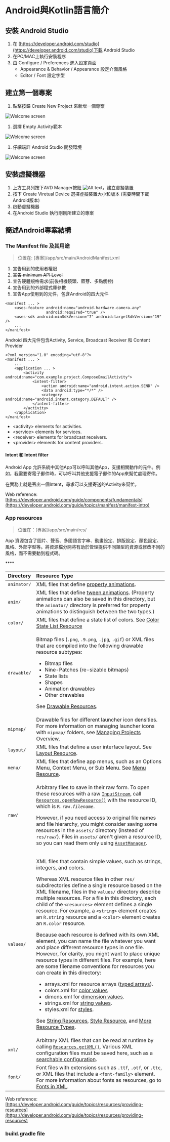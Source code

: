 # Android與Kotlin語言簡介

## 安裝 Android Studio

1. 在 [https://developer.android.com/studio](https://developer.android.com/studio)下載 Android Studio 
2. 在PC/MAC上執行安裝程序
3. 由 Configure / Preferences 進入設定頁面
   * Appearance & Behavior / Appearance 設定介面風格
   * Editor / Font 設定字型

## 建立第一個專案

1. 點擊按鈕 Create New Project 來新增一個專案

![Welcome screen](.gitbook/assets/welcome.png)

1. 選擇 Empty Activity範本

![Welcome screen](.gitbook/assets/select-template.png)

1. 仔細端詳 Android Studio 開發環境

![Welcome screen](.gitbook/assets/empty_activity.png)

## 安裝虛擬機器

1. 上方工具列按下AVD Manager按鈕 ![Alt text](.gitbook/assets/avd-manager.png)，建立虛擬裝置
2. 按下 Create Viretual Device 選擇虛擬裝置大小和版本 \(需要時間下載Android版本\)
3. 啟動虛擬機器
4. 在Android Studio 執行剛剛所建立的專案

## 簡述Android專案結構

### The Manifest file 及其用途

> 位置在: \[專案\]/app/src/main/AndroidManifest.xml

1. 宣告用到的使用者權限
2. ~~宣告 minimum API Level~~
3. 宣告硬體規格需求\(前後相機鏡頭、藍芽、多點觸控\)
4. 宣告用到的外部程式庫參數
5. 宣告App使用到的元件，包含Android的四大元件

```markup
<manifest ... >
    <uses-feature android:name="android.hardware.camera.any"
                  android:required="true" />
    <uses-sdk android:minSdkVersion="7" android:targetSdkVersion="19" />
    ...
</manifest>
```

Android 四大元件包含Activity, Service, Broadcast Receiver 和 Content Provider

```markup
<?xml version="1.0" encoding="utf-8"?>
<manifest ... >
    ...
    <application ... >
        <activity android:name="com.example.project.ComposeEmailActivity">
            <intent-filter>
                <action android:name="android.intent.action.SEND" />
                <data android:type="*/*" />
                <category android:name="android.intent.category.DEFAULT" />
            </intent-filter>
        </activity>
    </application>
</manifest>
```

* &lt;activity&gt; elements for activities.
* &lt;service&gt; elements for services.
* &lt;receiver&gt; elements for broadcast receivers.
* &lt;provider&gt; elements for content providers.

#### Intent 和 Intent filter

Android App 允許系統中其他App可以呼叫其他App，支援相關動作的元件。例如，我需要寄電子郵件時，可以呼叫其他支援電子郵件的App來幫忙處理寄件。

在實務上就是丟出一個Intent，尋求可以支援寄送的Activity來幫忙。

Web reference: [https://developer.android.com/guide/components/fundamentals](https://developer.android.com/guide/topics/manifest/manifest-intro)

### App resources

> 位置在：\[專案\]/app/src/main/res/

App 資源包含了圖片、聲音、多國語言字串、動畫設定、排版設定、顏色設定、風格、外部字型等。將資源檔分開將有助於管理提供不同類型的資源或修改不同的風格，而不需要動到程式碼。

\*\*\*\*

<table>
  <thead>
    <tr>
      <th style="text-align:left">Directory</th>
      <th style="text-align:left">Resource Type</th>
    </tr>
  </thead>
  <tbody>
    <tr>
      <td style="text-align:left"><code>animator/</code>
      </td>
      <td style="text-align:left">XML files that define <a href="https://developer.android.com/guide/topics/graphics/prop-animation">property animations</a>.</td>
    </tr>
    <tr>
      <td style="text-align:left"><code>anim/</code>
      </td>
      <td style="text-align:left">XML files that define <a href="https://developer.android.com/guide/topics/graphics/view-animation#tween-animation">tween animations</a>.
        (Property animations can also be saved in this directory, but the <code>animator/</code> directory
        is preferred for property animations to distinguish between the two types.)</td>
    </tr>
    <tr>
      <td style="text-align:left"><code>color/</code>
      </td>
      <td style="text-align:left">XML files that define a state list of colors. See <a href="https://developer.android.com/guide/topics/resources/color-list-resource">Color State List Resource</a>
      </td>
    </tr>
    <tr>
      <td style="text-align:left"><code>drawable/</code>
      </td>
      <td style="text-align:left">
        <p>Bitmap files (<code>.png</code>, <code>.9.png</code>, <code>.jpg</code>, <code>.gif</code>)
          or XML files that are compiled into the following drawable resource subtypes:</p>
        <ul>
          <li>Bitmap files</li>
          <li>Nine-Patches (re-sizable bitmaps)</li>
          <li>State lists</li>
          <li>Shapes</li>
          <li>Animation drawables</li>
          <li>Other drawables</li>
        </ul>
        <p>See <a href="https://developer.android.com/guide/topics/resources/drawable-resource">Drawable Resources</a>.</p>
      </td>
    </tr>
    <tr>
      <td style="text-align:left"><code>mipmap/</code>
      </td>
      <td style="text-align:left">Drawable files for different launcher icon densities. For more information
        on managing launcher icons with <code>mipmap/</code> folders, see <a href="https://developer.android.com/tools/projects#mipmap">Managing Projects Overview</a>.</td>
    </tr>
    <tr>
      <td style="text-align:left"><code>layout/</code>
      </td>
      <td style="text-align:left">XML files that define a user interface layout. See <a href="https://developer.android.com/guide/topics/resources/layout-resource">Layout Resource</a>.</td>
    </tr>
    <tr>
      <td style="text-align:left"><code>menu/</code>
      </td>
      <td style="text-align:left">XML files that define app menus, such as an Options Menu, Context Menu,
        or Sub Menu. See <a href="https://developer.android.com/guide/topics/resources/menu-resource">Menu Resource</a>.</td>
    </tr>
    <tr>
      <td style="text-align:left"><code>raw/</code>
      </td>
      <td style="text-align:left">
        <p>Arbitrary files to save in their raw form. To open these resources with
          a raw <a href="https://developer.android.com/reference/java/io/InputStream"><code>InputStream</code></a>,
          call <a href="https://developer.android.com/reference/android/content/res/Resources#openRawResource(int)"><code>Resources.openRawResource()</code></a> with
          the resource ID, which is <code>R.raw.</code><em><code>filename</code></em>.</p>
        <p>However, if you need access to original file names and file hierarchy,
          you might consider saving some resources in the <code>assets/</code> directory
          (instead of <code>res/raw/</code>). Files in <code>assets/</code> aren&apos;t
          given a resource ID, so you can read them only using <a href="https://developer.android.com/reference/android/content/res/AssetManager"><code>AssetManager</code></a>.</p>
      </td>
    </tr>
    <tr>
      <td style="text-align:left"><code>values/</code>
      </td>
      <td style="text-align:left">
        <p>XML files that contain simple values, such as strings, integers, and colors.</p>
        <p>Whereas XML resource files in other <code>res/</code> subdirectories define
          a single resource based on the XML filename, files in the <code>values/</code> directory
          describe multiple resources. For a file in this directory, each child of
          the <code>&lt;resources&gt;</code> element defines a single resource. For
          example, a <code>&lt;string&gt;</code> element creates an <code>R.string</code> resource
          and a <code>&lt;color&gt;</code> element creates an <code>R.color</code> resource.</p>
        <p>Because each resource is defined with its own XML element, you can name
          the file whatever you want and place different resource types in one file.
          However, for clarity, you might want to place unique resource types in
          different files. For example, here are some filename conventions for resources
          you can create in this directory:</p>
        <ul>
          <li>arrays.xml for resource arrays (<a href="https://developer.android.com/guide/topics/resources/more-resources#TypedArray">typed arrays</a>).</li>
          <li>colors.xml for <a href="https://developer.android.com/guide/topics/resources/more-resources#Color">color values</a>
          </li>
          <li>dimens.xml for <a href="https://developer.android.com/guide/topics/resources/more-resources#Dimension">dimension values</a>.</li>
          <li>strings.xml for <a href="https://developer.android.com/guide/topics/resources/string-resource">string values</a>.</li>
          <li>styles.xml for <a href="https://developer.android.com/guide/topics/resources/style-resource">styles</a>.</li>
        </ul>
        <p>See <a href="https://developer.android.com/guide/topics/resources/string-resource">String Resources</a>,
          <a
          href="https://developer.android.com/guide/topics/resources/style-resource">Style Resource</a>, and <a href="https://developer.android.com/guide/topics/resources/more-resources">More Resource Types</a>.</p>
      </td>
    </tr>
    <tr>
      <td style="text-align:left"><code>xml/</code>
      </td>
      <td style="text-align:left">Arbitrary XML files that can be read at runtime by calling <a href="https://developer.android.com/reference/android/content/res/Resources#getXml(int)"><code>Resources.getXML()</code></a>.
        Various XML configuration files must be saved here, such as a <a href="https://developer.android.com/guide/topics/search/searchable-config">searchable configuration</a>.</td>
    </tr>
    <tr>
      <td style="text-align:left"><code>font/</code>
      </td>
      <td style="text-align:left">Font files with extensions such as <code>.ttf</code>, <code>.otf</code>,
        or <code>.ttc</code>, or XML files that include a <code>&lt;font-family&gt;</code> element.
        For more information about fonts as resources, go to <a href="https://developer.android.com/guide/topics/ui/look-and-feel/fonts-in-xml">Fonts in XML</a>.</td>
    </tr>
  </tbody>
</table>

Web reference: [https://developer.android.com/guide/topics/resources/providing-resources](https://developer.android.com/guide/topics/resources/providing-resources)

### build.gradle file



